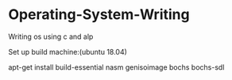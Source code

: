 # Operating-System-Writing
Writing os using c and alp


Set up build machine:(ubuntu 18.04)

apt-get install build-essential nasm genisoimage bochs bochs-sdl
